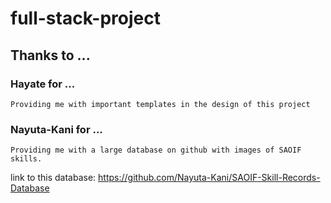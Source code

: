 # full-stack-project

## Thanks to ...

### Hayate for ...
```
Providing me with important templates in the design of this project
```

### Nayuta-Kani for ...
```
Providing me with a large database on github with images of SAOIF skills.
```
link to this database: https://github.com/Nayuta-Kani/SAOIF-Skill-Records-Database
